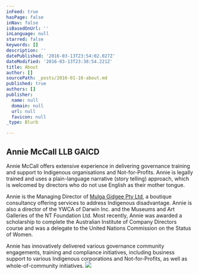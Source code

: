 ```yaml
---
inFeed: true
hasPage: false
inNav: false
isBasedOnUrl: ''
inLanguage: null
starred: false
keywords: []
description: ''
datePublished: '2016-03-13T23:54:02.027Z'
dateModified: '2016-03-13T23:38:54.221Z'
title: About
author: []
sourcePath: _posts/2016-01-16-about.md
published: true
authors: []
publisher:
  name: null
  domain: null
  url: null
  favicon: null
_type: Blurb

---
```

## Annie McCall LLB GAICD 

Annie McCall offers extensive experience in delivering governance training and
support to Indigenous organisations and Not-for-Profits. Annie is legally
trained and uses a plain-language narrative (story telling) approach, which is
welcomed by directors who do not use English as their mother tongue. 

Annie is the Managing Director of [Mulga Gidgee Pty Ltd][0], a boutique
consultancy offering services to address Indigenous disadvantage. Annie is also
a director of the YWCA of Darwin Inc. and the Museums and Art Galleries of the
NT Foundation Ltd. Most recently, Annie was awarded a scholarship to complete
the Australian Institute of Company Directors course and was a delegate to the
United Nations Commission on the Status of Women.

Annie has innovatively delivered various governance community engagements,
training and compliance initiatives, including business support to various
Indigenous corporations and Not-for-Profits, as well as whole-of-community
initiatives.
![](https://s3-us-west-2.amazonaws.com/the-grid-img/p/df4a201291685d913582246eeb89801573625924.jpg)

[0]: http://www.mulgagidgee.com.au/